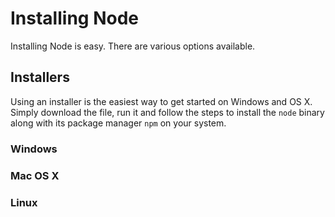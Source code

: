 # Installing Node
Installing Node is easy. There are various options available.

## Installers
Using an installer is the easiest way to get started on Windows and OS X. Simply download the file, run it and follow the steps to install the `node` binary along with its package manager `npm` on your system.

### Windows

### Mac OS X

### Linux
